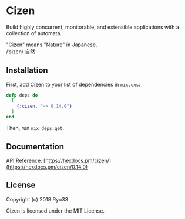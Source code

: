 # Cizen

Build highly concurrent, monitorable, and extensible applications
with a collection of automata.

"Cizen" means "Nature" in Japanese.<br />
/&#712;sizen/ 自然

## Installation

First, add Cizen to your list of dependencies in `mix.exs`:

```elixir
defp deps do
  [
    {:cizen, "~> 0.14.0"}
  ]
end
```

Then, run `mix deps.get`.

## Documentation

API Reference: [https://hexdocs.pm/cizen/](https://hexdocs.pm/cizen/0.14.0)

## License

Copyright (c) 2018 Ryo33

Cizen is licensed under the MIT License.

